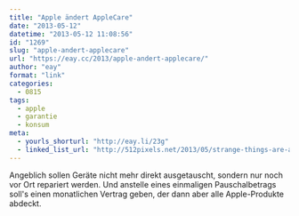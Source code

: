```yaml
---
title: "Apple ändert AppleCare"
date: "2013-05-12"
datetime: "2013-05-12 11:08:56"
id: "1269"
slug: "apple-andert-applecare"
url: "https://eay.cc/2013/apple-andert-applecare/"
author: "eay"
format: "link"
categories:
  - 0815
tags:
  - apple
  - garantie
  - konsum
meta:
  - yourls_shorturl: "http://eay.li/23g"
  - linked_list_url: "http://512pixels.net/2013/05/strange-things-are-afoot-at-applecare/"
---
```


Angeblich sollen Geräte nicht mehr direkt ausgetauscht, sondern nur noch vor Ort repariert werden. Und anstelle eines einmaligen Pauschalbetrags soll's einen monatlichen Vertrag geben, der dann aber alle Apple-Produkte abdeckt.

